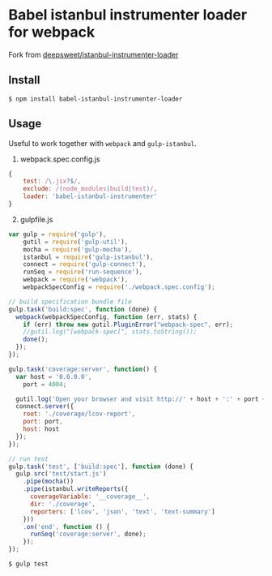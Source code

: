# Babel istanbul instrumenter loader for webpack
Fork from [deepsweet/istanbul-instrumenter-loader](https://github.com/deepsweet/istanbul-instrumenter-loader)

## Install

```
$ npm install babel-istanbul-instrumenter-loader
```

## Usage

Useful to work together with `webpack` and `gulp-istanbul`.

1. webpack.spec.config.js

``` javascript
{ 
    test: /\.jsx?$/, 
    exclude: /(node_modules|build|test)/, 
    loader: 'babel-istanbul-instrumenter'
}
```

2. gulpfile.js

``` javascript
var gulp = require('gulp'),
    gutil = require('gulp-util'),
    mocha = require('gulp-mocha'),
    istanbul = require('gulp-istanbul'),
    connect = require('gulp-connect'),
    runSeq = require('run-sequence'),
    webpack = require('webpack'),
    webpackSpecConfig = require('./webpack.spec.config');

// build specification bundle file
gulp.task('build:spec', function (done) {
  webpack(webpackSpecConfig, function (err, stats) {
    if (err) throw new gutil.PluginError("webpack-spec", err);
    //gutil.log("[webpack-spec]", stats.toString());
    done();
  });
});

gulp.task('coverage:server', function() { 
  var host = '0.0.0.0',
    port = 4004;

  gutil.log('Open your browser and visit http://' + host + ':' + port + 'to view the coverage report. ctrl+c to quit.');
  connect.server({
    root: './coverage/lcov-report',
    port: port,
    host: host
  });
});

// run test
gulp.task('test', ['build:spec'], function (done) {
  gulp.src('test/start.js')
    .pipe(mocha())
    .pipe(istanbul.writeReports({
      coverageVariable: '__coverage__',
      dir: './coverage',
      reporters: ['lcov', 'json', 'text', 'text-summary']
    }))
    .on('end', function () {
      runSeq('coverage:server', done);
    });
});

```

```
$ gulp test
```
